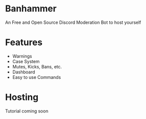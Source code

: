# Banhammer
An Free and Open Source Discord Moderation Bot to host yourself

# Features
- Warnings
- Case System
- Mutes, Kicks, Bans, etc.
- Dashboard
- Easy to use Commands

# Hosting
Tutorial coming soon
